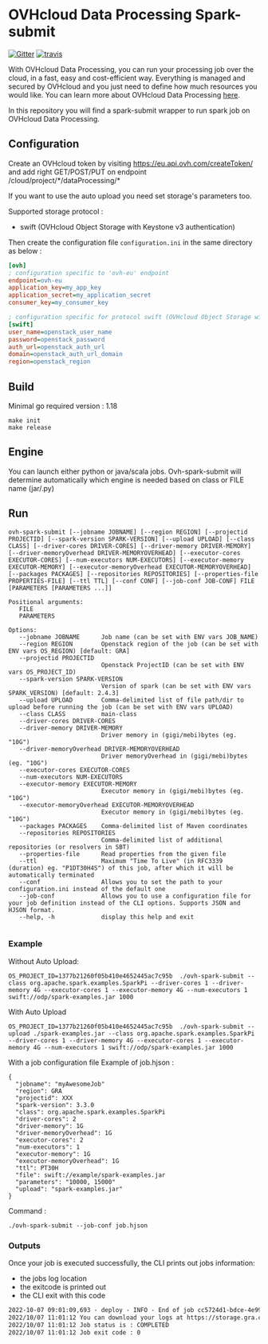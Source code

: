 # OVHcloud Data Processing Spark-submit

[![Gitter](https://img.shields.io/gitter/room/nwjs/nw.js.svg)](https://gitter.im/ovh/data-processing)
[![travis](https://travis-ci.org/ovh/data-processing-spark-submit.svg?branch=master)](https://travis-ci.org/ovh/data-processing-spark-submit)

With OVHcloud Data Processing, you can run your processing job over the cloud, in a fast, easy and cost-efficient way. 
Everything is managed and secured by OVHcloud and you just need to define how much resources you would like. 
You can learn more about OVHcloud Data Processing [here](https://docs.ovh.com/gb/en/data-processing/overview/).

In this repository you will find a spark-submit wrapper to run spark job on OVHcloud Data Processing. 

## Configuration

Create an OVHcloud token by visiting  https://eu.api.ovh.com/createToken/
and add right GET/POST/PUT on endpoint /cloud/project/\*/dataProcessing/\*

If you want to use the auto upload you need set storage's parameters too.

Supported storage protocol :
 - swift (OVHcloud Object Storage with Keystone v3 authentication)

Then create the configuration file ``configuration.ini`` in the same directory as below :

```ini
[ovh]
; configuration specific to 'ovh-eu' endpoint
endpoint=ovh-eu
application_key=my_app_key
application_secret=my_application_secret
consumer_key=my_consumer_key

; configuration specific for protocol swift (OVHcloud Object Storage with Keystone v3 authentication)
[swift]
user_name=openstack_user_name
password=openstack_password
auth_url=openstack_auth_url
domain=openstack_auth_url_domain
region=openstack_region

```

## Build

Minimal go required version : 1.18

```
make init
make release
```

## Engine

You can launch either python or java/scala jobs. Ovh-spark-submit will 
determine automatically which engine is needed based on class or FILE name (jar/.py)

## Run
```
ovh-spark-submit [--jobname JOBNAME] [--region REGION] [--projectid PROJECTID] [--spark-version SPARK-VERSION] [--upload UPLOAD] [--class CLASS] [--driver-cores DRIVER-CORES] [--driver-memory DRIVER-MEMORY] [--driver-memoryOverhead DRIVER-MEMORYOVERHEAD] [--executor-cores EXECUTOR-CORES] [--num-executors NUM-EXECUTORS] [--executor-memory EXECUTOR-MEMORY] [--executor-memoryOverhead EXECUTOR-MEMORYOVERHEAD] [--packages PACKAGES] [--repositories REPOSITORIES] [--properties-file PROPERTIES-FILE] [--ttl TTL] [--conf CONF] [--job-conf JOB-CONF] FILE [PARAMETERS [PARAMETERS ...]]
                 
Positional arguments:
   FILE
   PARAMETERS
 
Options:
   --jobname JOBNAME      Job name (can be set with ENV vars JOB_NAME)
   --region REGION        Openstack region of the job (can be set with ENV vars OS_REGION) [default: GRA]
   --projectid PROJECTID
                          Openstack ProjectID (can be set with ENV vars OS_PROJECT_ID)
   --spark-version SPARK-VERSION
                          Version of spark (can be set with ENV vars SPARK_VERSION) [default: 2.4.3]
   --upload UPLOAD        Comma-delimited list of file path/dir to upload before running the job (can be set with ENV vars UPLOAD)
   --class CLASS          main-class
   --driver-cores DRIVER-CORES
   --driver-memory DRIVER-MEMORY
                          Driver memory in (gigi/mebi)bytes (eg. "10G")
   --driver-memoryOverhead DRIVER-MEMORYOVERHEAD
                          Driver memoryOverhead in (gigi/mebi)bytes (eg. "10G")
   --executor-cores EXECUTOR-CORES
   --num-executors NUM-EXECUTORS
   --executor-memory EXECUTOR-MEMORY
                          Executor memory in (gigi/mebi)bytes (eg. "10G")
   --executor-memoryOverhead EXECUTOR-MEMORYOVERHEAD
                          Executor memory in (gigi/mebi)bytes (eg. "10G")
   --packages PACKAGES    Comma-delimited list of Maven coordinates
   --repositories REPOSITORIES
                          Comma-delimited list of additional repositories (or resolvers in SBT)
   --properties-file      Read properties from the given file
   --ttl                  Maximum "Time To Live" (in RFC3339 (duration) eg. "P1DT30H4S") of this job, after which it will be automatically terminated
   --conf                 Allows you to set the path to your configuration.ini instead of the default one
   --job-conf             Allows you to use a configuration file for your job definition instead of the CLI options. Supports JSON and HJSON format.
   --help, -h             display this help and exit
                 

```

### Example

Without Auto Upload:
```
OS_PROJECT_ID=1377b21260f05b410e4652445ac7c95b  ./ovh-spark-submit --class org.apache.spark.examples.SparkPi --driver-cores 1 --driver-memory 4G --executor-cores 1 --executor-memory 4G --num-executors 1 swift://odp/spark-examples.jar 1000
```

With Auto Upload

```
OS_PROJECT_ID=1377b21260f05b410e4652445ac7c95b  ./ovh-spark-submit --upload ./spark-examples.jar --class org.apache.spark.examples.SparkPi --driver-cores 1 --driver-memory 4G --executor-cores 1 --executor-memory 4G --num-executors 1 swift://odp/spark-examples.jar 1000
```

With a job configuration file
Example of job.hjson :
```
{
  "jobname": "myAwesomeJob"
  "region": GRA
  "projectid": XXX
  "spark-version": 3.3.0
  "class": org.apache.spark.examples.SparkPi
  "driver-cores": 2
  "driver-memory": 1G
  "driver-memoryOverhead": 1G
  "executor-cores": 2
  "num-executors": 1
  "executor-memory": 1G
  "executor-memoryOverhead": 1G
  "ttl": PT30H
  "file": swift://example/spark-examples.jar
  "parameters": "10000, 15000"
  "upload": "spark-examples.jar"
}
```

Command : 
```
./ovh-spark-submit --job-conf job.hjson
```


### Outputs

Once your job is executed successfully, the CLI prints out jobs information:

- the jobs log location
- the exitcode is printed out
- the CLI exit with this code

```txt
2022-10-07 09:01:09,693 - deploy - INFO - End of job cc5724d1-bdce-4e99-a72f-xxxx with status 0
2022/10/07 11:01:12 You can download your logs at https://storage.gra.cloud.ovh.net/v1/AUTH_4beb99ff282e4d16b215375xxxx/odp-logs?prefix=cc5724d1-bdce-4e99-a72f-xxxx
2022/10/07 11:01:12 Job status is : COMPLETED
2022/10/07 11:01:12 Job exit code : 0
```

